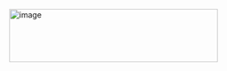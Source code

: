 <img width="376" height="97" alt="image" src="https://github.com/user-attachments/assets/a6a4abc4-0a3c-450a-91b0-9834532c1744" />
